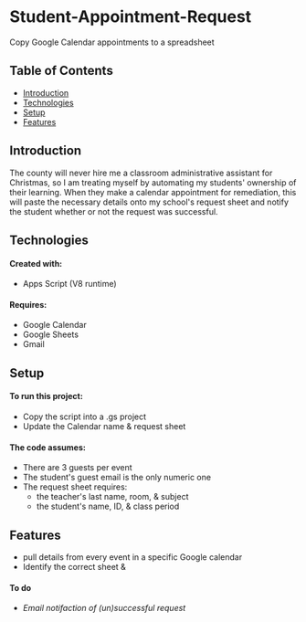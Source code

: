 # Student-Appointment-Request
Copy Google Calendar appointments to a spreadsheet

## Table of Contents
  * [Introduction](#introduction)
  * [Technologies](#technologies)
  * [Setup](#setup)
  * [Features](#features)

## Introduction
The county will never hire me a classroom administrative assistant for Christmas, so I am treating myself by automating my students' ownership of their learning. When they make a calendar appointment for remediation, this will paste the necessary details onto my school's request sheet and notify the student whether or not the request was successful.

## Technologies
#### Created with:
  * Apps Script (V8 runtime)

#### Requires:
  * Google Calendar
  * Google Sheets
  * Gmail

## Setup
#### To run this project:
  * Copy the script into a .gs project
  * Update the Calendar name & request sheet

#### The code assumes:
  * There are 3 guests per event
  * The student's guest email is the only numeric one
  * The request sheet requires:
    * the teacher's last name, room, & subject
    * the student's name, ID, & class period

## Features
  * pull details from every event in a specific Google calendar
  * Identify the correct sheet &

#### To do
  * *Email notifaction of (un)successful request*
